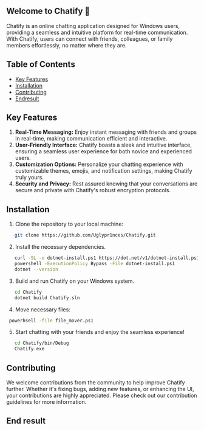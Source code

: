 ## Welcome to Chatify 🚀

Chatify is an online chatting application designed for Windows users, providing a seamless and intuitive platform for real-time communication. With Chatify, users can connect with friends, colleagues, or family members effortlessly, no matter where they are.

## Table of Contents
- [Key Features](#key-features)
- [Installation](#installation)
- [Contributing](#contributing)
-  [Endresult](#endresult)

## Key Features
1. **Real-Time Messaging:** Enjoy instant messaging with friends and groups in real-time, making communication efficient and interactive.
2. **User-Friendly Interface:** Chatify boasts a sleek and intuitive interface, ensuring a seamless user experience for both novice and experienced users.
3. **Customization Options:** Personalize your chatting experience with customizable themes, emojis, and notification settings, making Chatify truly yours.
4. **Security and Privacy:** Rest assured knowing that your conversations are secure and private with Chatify's robust encryption protocols.

## Installation

1. Clone the repository to your local machine:
```bash
   git clone https://github.com/Uglypr1nces/Chatify.git
```
2. Install the necessary dependencies.
```bash
   curl -SL -o dotnet-install.ps1 https://dot.net/v1/dotnet-install.ps1
   powershell -ExecutionPolicy Bypass -File dotnet-install.ps1
   dotnet --version
```
3. Build and run Chatify on your Windows system.
```bash
   cd Chatify
   dotnet build Chatify.sln
```
4. Move necessary files:
```bash
 powerhsell -file file_mover.ps1
```
5. Start chatting with your friends and enjoy the seamless experience!
```bash
   cd Chatify/bin/Debug
   Chatify.exe
```

## Contributing

We welcome contributions from the community to help improve Chatify further. Whether it's fixing bugs, adding new features, or enhancing the UI, your contributions are highly appreciated. Please check out our contribution guidelines for more information.


## End result
